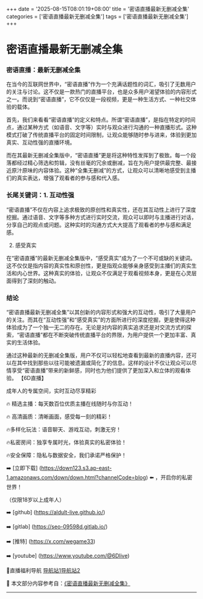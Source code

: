 +++
date = '2025-08-15T08:01:19+08:00'
title = '密语直播最新无删减全集'
categories = ['密语直播最新无删减全集']
tags = ['密语直播最新无删减全集']
+++

# 密语直播最新无删减全集

### 密语直播：最新无删减全集

在当今的互联网世界中，“密语直播”作为一个充满话题性的词汇，吸引了无数用户的关注与讨论。这不仅是一款热门的直播平台，也是众多用户渴望体验的内容形式之一。而说到“密语直播”，它不仅仅是一段视频，更是一种生活方式、一种社交体验的载体。

首先，我们来看看“密语直播”的定义和特点。所谓“密语直播”，是指在特定的时间点，通过某种方式（如语音、文字等）实时与观众进行沟通的一种直播形式。这种模式打破了传统直播平台的固定时间限制，让观众能够随时参与进来，体验到更加真实、互动性强的直播环境。

而在其最新无删减全集版中，“密语直播”更是将这种特性发挥到了极致。每一个段落都经过精心筛选和剪辑，没有丝毫的冗余或删减，旨在为用户提供最完整、最接近原汁原味的内容体验。这种“全集无删减”的方式，让观众可以清晰地感受到主播们的真实表达，增强了观看者的参与感和代入感。

### 长尾关键词：1. 互动性强

“密语直播”不仅在内容上追求极致的原创性和真实性，还在其互动性上进行了深度挖掘。通过语音、文字等多种方式进行实时交流，观众可以即时与主播进行对话，分享自己的观点或问题。这种实时的沟通方式大大提高了观看者的参与感和满足感。

2. 感受真实

在“密语直播”的最新无删减全集版中，“感受真实”成为了一个不可或缺的关键词。这不仅仅是指内容的真实性和原创性，更是指观众能够亲身感受到主播们的真实生活和内心世界。这种真实的体验，让观众不仅满足于观看视频本身，更是在心灵层面得到了深刻的触动。

### 结论

“密语直播最新无删减全集”以其创新的内容形式和强大的互动性，吸引了大量用户的关注。而其在“互动性强”和“感受真实”的方面所进行的深度挖掘，更是使得这种体验成为了一个独一无二的存在。无论是对内容的真实追求还是对交流方式的探索，“密语直播”都在不断突破传统直播平台的界限，为用户提供一个更加丰富、真实的生活体验。

通过这种最新的无删减全集版，用户不仅可以轻松地查看到最新的直播内容，还可以在其中找到那些以往可能被遗漏或简化了的信息。这样的设计不仅让观众可以尽情享受“密语直播”带来的新鲜感，同时也为他们提供了更加深入和立体的观看体验。
【6D直播】

 成年人的专属空间，实时互动尽享精彩

🔥 精选主播：每天数百位优质主播在线随时与你互动！

🔥 高清画质：清晰画面，感受每一刻的精彩！

🔥多样化玩法：语音聊天、游戏互动，刺激无穷！

🔥私密房间：独享专属时光，体验真实的私密体验！

🔥安全保障：隐私与数据安全，我们承诺严格保护！

➡️ [立即下载] (https://down123.s3.ap-east-1.amazonaws.com/down/down.html?channelCode=blog) ⬅️ ，开启你的私密世界！

 （仅限18岁以上成年人）

➡️ [github] (https://aldult-live.github.io/)

➡️ [gitlab] (https://seo-09598d.gitlab.io/)

➡️ [推特] (https://x.com/wegame33)

➡️ [youtube] (https://www.youtube.com/@6Dlive)

🔞直播福利导航   [导航站1](https://webstack-86085a.gitlab.io/)[导航站2](https://onlygit123-2.github.io/)

📘 本文部分内容参考自：[《密语直播最新无删减全集》](https://webstack-hugo-11.pages.dev/)

---
